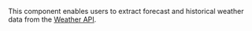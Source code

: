 This component enables users to extract forecast and historical weather data from the [Weather API](https://weatherapi.com).
